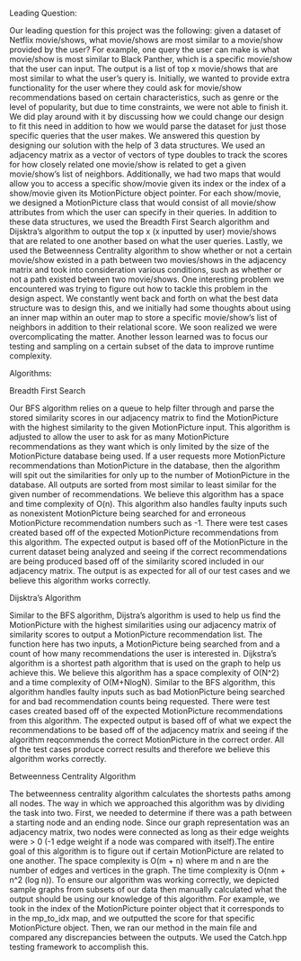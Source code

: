 
Leading Question:

Our leading question for this project was the following: given a dataset of Netflix movie/shows, what movie/shows are most similar to a movie/show provided by the user? For example, one query the user can make is what movie/show is most similar to Black Panther, which is a specific movie/show that the user can input. The output is a list of top x movie/shows that are most similar to what the user’s query is. Initially, we wanted to provide extra functionality for the user where they could ask for movie/show recommendations based on certain characteristics, such as genre or the level of popularity, but due to time constraints, we were not able to finish it. We did play around with it by discussing how we could change our design to fit this need in addition to how we would parse the dataset for just those specific queries that the user makes. 
	We answered this question by designing our solution with the help of 3 data structures. We used an adjacency matrix as a vector of vectors of type doubles to track the scores for how closely related one movie/show is related to get a given movie/show’s list of neighbors. Additionally, we had two maps that would allow you to access a specific show/movie given its index or the index of a show/movie given its MotionPicture object pointer. For each show/movie, we designed a MotionPicture class that would consist of all movie/show attributes from which the user can specify in their queries. In addition to these data structures, we used the Breadth First Search algorithm and Dijsktra’s algorithm to output the top x (x inputted by user) movie/shows that are related to one another based on what the user queries. Lastly, we used the Betweenness Centrality algorithm to show whether or not a certain movie/show existed in a path between two movies/shows in the adjacency matrix and took into consideration various conditions, such as whether or not a path existed between two movie/shows. 
One interesting problem we encountered was trying to figure out how to tackle this problem in the design aspect. We constantly went back and forth on what the best data structure was to design this, and we initially had some thoughts about using an inner map within an outer map to store a specific movie/show’s list of neighbors in addition to their relational score. We soon realized we were overcomplicating the matter. Another lesson learned was to focus our testing and sampling on a certain subset of the data to improve runtime complexity. 

Algorithms:



Breadth First Search 

Our BFS algorithm relies on a queue to help filter through and parse the stored similarity scores in our adjacency matrix to find the MotionPicture with the highest similarity to the given MotionPicture input. This algorithm is adjusted to allow the user to ask for as many MotionPicture recommendations as they want which is only limited by the size of the MotionPicture database being used. If a user requests more MotionPicture recommendations than MotionPicture in the database, then the algorithm will spit out the similarities for only up to the number of MotionPicture in the database. All outputs are sorted from most similar to least similar for the given number of recommendations. We believe this algorithm has a space and time complexity of O(n). This algorithm also handles faulty inputs such as nonexistent MotionPicture being searched for and erroneous MotionPicture recommendation numbers such as -1. There were test cases created based off of the expected MotionPicture recommendations from this algorithm. The expected output is based off of the MotionPicture in the current dataset being analyzed and seeing if the correct recommendations are being produced based off of the similarity scored included in our adjacency matrix. The output is as expected for all of our test cases and we believe this algorithm works correctly.


Dijsktra’s Algorithm

Similar to the BFS algorithm, Dijstra’s algorithm is used to help us find the MotionPicture with the highest similarities using our adjacency matrix of similarity scores to output a MotionPicture recommendation list. The function here has two inputs, a MotionPicture being searched from and a count of how many recommendations the user is interested in. Dijkstra’s algorithm is a shortest path algorithm that is used on the graph to help us achieve this. We believe this algorithm has a space complexity of O(N^2) and a time complexity of O(M+NlogN). Similar to the BFS algorithm, this algorithm handles faulty inputs such as bad MotionPicture being searched for and bad recommendation counts being requested. There were test cases created based off of the expected MotionPicture recommendations from this algorithm. The expected output is based off of what we expect the recommendations to be based off of the adjacency matrix and seeing if the algorithm reqcommends the correct MotionPicture in the correct order. All of the test cases produce correct results and therefore we believe this algorithm works correctly.


Betweenness Centrality Algorithm 

The betweenness centrality algorithm calculates the shortests paths among all nodes. The way in which we approached this algorithm was by dividing the task into two. First, we needed to determine if there was a path between a starting node and an ending node. Since our graph representation was an adjacency matrix, two nodes were connected as long as their edge weights were > 0 (-1 edge weight if a node was compared with itself).The entire goal of this algorithm is to figure out if certain MotionPicture are related to one another. The space complexity is O(m + n) where m and n are the number of edges and vertices in the graph. The time complexity is O(nm + n^2 (log n)). To ensure our algorithm was working correctly, we depicted sample graphs from subsets of our data then manually calculated what the output should be using our knowledge of this algorithm. For example, we took in the index of the MotionPicture pointer object that it corresponds to in the mp_to_idx map, and we outputted the score for that specific MotionPicture object. Then, we ran our method in the main file and compared any discrepancies between the outputs. We used the Catch.hpp testing framework to accomplish this. 
